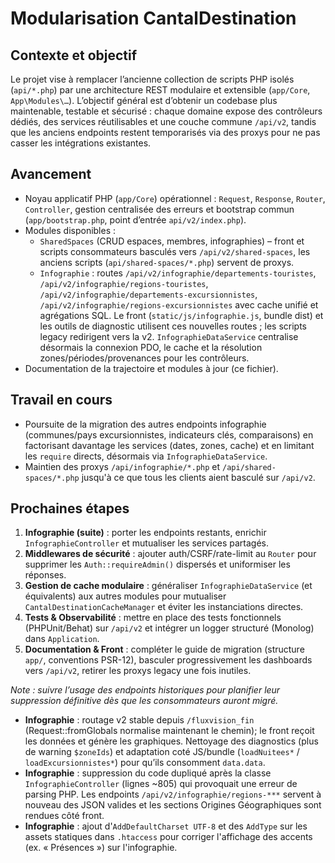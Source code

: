 ﻿# Modularisation CantalDestination

## Contexte et objectif
Le projet vise à remplacer l’ancienne collection de scripts PHP isolés (`api/*.php`) par une architecture REST modulaire et extensible (`app/Core`, `App\Modules\…`). L’objectif général est d’obtenir un codebase plus maintenable, testable et sécurisé : chaque domaine expose des contrôleurs dédiés, des services réutilisables et une couche commune `/api/v2`, tandis que les anciens endpoints restent temporarisés via des proxys pour ne pas casser les intégrations existantes.

## Avancement
- Noyau applicatif PHP (`app/Core`) opérationnel : `Request`, `Response`, `Router`, `Controller`, gestion centralisée des erreurs et bootstrap commun (`app/bootstrap.php`, point d’entrée `api/v2/index.php`).
- Modules disponibles :
  - `SharedSpaces` (CRUD espaces, membres, infographies) – front et scripts consommateurs basculés vers `/api/v2/shared-spaces`, les anciens scripts (`api/shared-spaces/*.php`) servent de proxys.
  - `Infographie` : routes `/api/v2/infographie/departements-touristes`, `/api/v2/infographie/regions-touristes`, `/api/v2/infographie/departements-excursionnistes`, `/api/v2/infographie/regions-excursionnistes` avec cache unifié et agrégations SQL. Le front (`static/js/infographie.js`, bundle dist) et les outils de diagnostic utilisent ces nouvelles routes ; les scripts legacy redirigent vers la v2.
    `InfographieDataService` centralise désormais la connexion PDO, le cache et la résolution zones/périodes/provenances pour les contrôleurs.
- Documentation de la trajectoire et modules à jour (ce fichier).

## Travail en cours
- Poursuite de la migration des autres endpoints infographie (communes/pays excursionnistes, indicateurs clés, comparaisons) en factorisant davantage les services (dates, zones, cache) et en limitant les `require` directs, désormais via `InfographieDataService`.
- Maintien des proxys `/api/infographie/*.php` et `/api/shared-spaces/*.php` jusqu'à ce que tous les clients aient basculé sur `/api/v2`.

## Prochaines étapes
1. **Infographie (suite)** : porter les endpoints restants, enrichir `InfographieController` et mutualiser les services partagés.
2. **Middlewares de sécurité** : ajouter auth/CSRF/rate-limit au `Router` pour supprimer les `Auth::requireAdmin()` dispersés et uniformiser les réponses.
3. **Gestion de cache modulaire** : généraliser `InfographieDataService` (et équivalents) aux autres modules pour mutualiser `CantalDestinationCacheManager` et éviter les instanciations directes.
4. **Tests & Observabilité** : mettre en place des tests fonctionnels (PHPUnit/Behat) sur `/api/v2` et intégrer un logger structuré (Monolog) dans `Application`.
5. **Documentation & Front** : compléter le guide de migration (structure `app/`, conventions PSR-12), basculer progressivement les dashboards vers `/api/v2`, retirer les proxys legacy une fois inutiles.

_Note : suivre l’usage des endpoints historiques pour planifier leur suppression définitive dès que les consommateurs auront migré._
- **Infographie** : routage v2 stable depuis `/fluxvision_fin` (Request::fromGlobals normalise maintenant le chemin); le front reçoit les données et génère les graphiques. Nettoyage des diagnostics (plus de warning `$zoneIds`) et adaptation coté JS/bundle (`loadNuitees*` / `loadExcursionnistes*`) pour qu’ils consomment `data.data`.
- **Infographie** : suppression du code dupliqué après la classe `InfographieController` (lignes ~805) qui provoquait une erreur de parsing PHP. Les endpoints `/api/v2/infographie/regions-***` servent à nouveau des JSON valides et les sections Origines Géographiques sont rendues côté front.
- **Infographie** : ajout d'`AddDefaultCharset UTF-8` et des `AddType` sur les assets statiques dans `.htaccess` pour corriger l'affichage des accents (ex. « Présences ») sur l'infographie.
